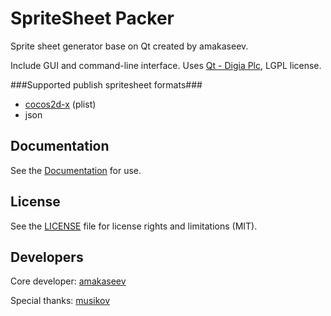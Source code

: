 # SpriteSheet Packer
Sprite sheet generator base on Qt created by amakaseev.

Include GUI and command-line interface.
Uses [Qt - Digia Plc](http://qt-project.org), LGPL license.


###Supported publish spritesheet formats###
* [cocos2d-x](http://www.cocos2d-x.org) (plist)
* json


## Documentation
See the [Documentation](http://amakaseev.github.io/sprite-sheet-packer) for use.


## License

See the [LICENSE](LICENSE.md) file for license rights and limitations (MIT).


## Developers
Core developer: [amakaseev](https://github.com/amakaseev)

Special thanks: [musikov](https://github.com/musikov)